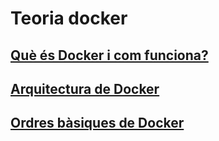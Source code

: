 # Teoria docker

## [Què és Docker i com funciona?](teo-docker-01-intro.md)

## [Arquitectura de Docker](teo-docker-02-arquitectura.md)

## [Ordres bàsiques de Docker](teo-docker-03-ordres-basiques.md)

